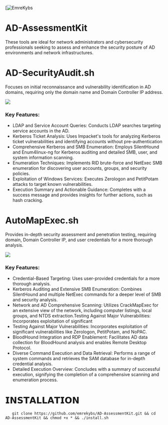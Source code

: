 [![EmreKybs](https://img.shields.io/badge/MadeBy-Angelus-greem)
# AD-AssessmentKit
These tools are ideal for network administrators and cybersecurity professionals seeking to assess and enhance the security posture of AD environments and network infrastructures.

# AD-SecurityAudit.sh
Focuses on initial reconnaissance and vulnerability identification in AD domains, requiring only the domain name and Domain Controller IP address.

<img src="https://github.com/emrekybs/AutoMapExec/blob/main/1.png">

### Key Features:
* LDAP and Service Account Queries: Conducts LDAP searches targeting service accounts in the AD.
* Kerberos Ticket Analysis: Uses Impacket's tools for analyzing Kerberos ticket vulnerabilities and identifying accounts without pre-authentication
* Comprehensive Kerberos and SMB Enumeration: Employs SilentHound and Enum4linux-ng for Kerberos auditing and detailed SMB, user, and system information scanning.
* Enumeration Techniques: Implements RID brute-force and NetExec SMB enumeration for discovering user accounts, groups, and security policies.
* Exploitation of Windows Services: Executes Zerologon and PetitPotam attacks to target known vulnerabilities.
* Execution Summary and Actionable Guidance: Completes with a success message and provides insights for further actions, such as hash cracking.


# AutoMapExec.sh
Provides in-depth security assessment and penetration testing, requiring domain, Domain Controller IP, and user credentials for a more thorough analysis.

<img src="https://github.com/emrekybs/AutoMapExec/blob/main/2.png">

### Key Features:
* Credential-Based Targeting: Uses user-provided credentials for a more thorough analysis.
* Kerberos Auditing and Extensive SMB Enumeration: Combines SilentHound and multiple NetExec commands for a deeper level of SMB and security analysis.
* Network and AD Comprehensive Scanning: Utilizes CrackMapExec for an extensive view of the network, including computer listings, local groups, and NTDS extraction.Testing Against Major Vulnerabilities: Incorporates exploitation of significant 
* Testing Against Major Vulnerabilities: Incorporates exploitation of significant vulnerabilities like Zerologon, PetitPotam, and NoPAC.
* BloodHound Integration and RDP Enablement: Facilitates AD data collection for BloodHound analysis and enables Remote Desktop Protocol.
* Diverse Command Execution and Data Retrieval: Performs a range of system commands and retrieves the SAM database for in-depth credential analysis.
* Detailed Execution Overview: Concludes with a summary of successful execution, signifying the completion of a comprehensive scanning and enumeration process.

# 𝗜𝗡𝗦𝗧𝗔𝗟𝗟𝗔𝗧𝗜𝗢𝗡 
       git clone https://github.com/emrekybs/AD-AssessmentKit.git && cd AD-AssessmentKit && chmod +x * && ./install.sh
